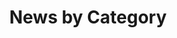 ---
title: "News by Category"
layout: categories
permalink: /categories/
author_profile: false
sidebar:
  - nav: news
---